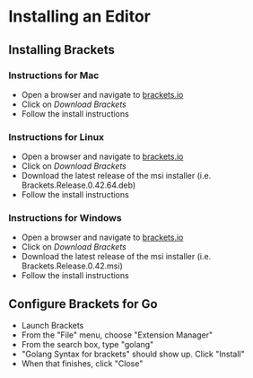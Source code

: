 # Installing an Editor

## Installing Brackets

### Instructions for Mac

* Open a browser and navigate to [brackets.io](http://brackets.io)
* Click on *Download Brackets*
* Follow the install instructions

### Instructions for Linux

* Open a browser and navigate to [brackets.io](http://brackets.io)
* Click on *Download Brackets*
* Download the latest release of the msi installer (i.e. Brackets.Release.0.42.64.deb)
* Follow the install instructions

### Instructions for Windows

* Open a browser and navigate to [brackets.io](http://brackets.io)
* Click on *Download Brackets*
* Download the latest release of the msi installer (i.e. Brackets.Release.0.42.msi)
* Follow the install instructions

## Configure Brackets for Go

* Launch Brackets
* From the "File" menu, choose "Extension Manager"
* From the search box, type "golang"
* "Golang Syntax for brackets" should show up.  Click "Install"
* When that finishes, click "Close"

